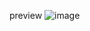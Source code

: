 preview
![image](https://github.com/raiyan22/weather-cast/assets/58294098/edf82977-f8a2-4511-8bf6-4d1b0ba03e39)
